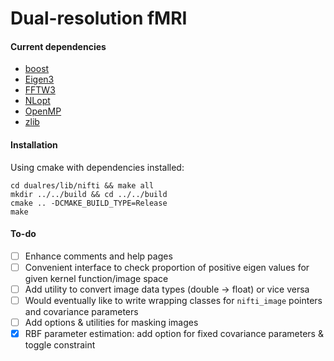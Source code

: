 
# Dual-resolution fMRI

#### Current dependencies
 - [boost](https://www.boost.org/)
 - [Eigen3](http://eigen.tuxfamily.org/index.php?title=Main_Page)
 - [FFTW3](http://www.fftw.org/)
 - [NLopt](https://nlopt.readthedocs.io/en/latest/)
 - [OpenMP](https://www.openmp.org/)
 - [zlib](https://www.zlib.net/)
 
 
#### Installation
Using cmake with dependencies installed:
```
cd dualres/lib/nifti && make all
mkdir ../../build && cd ../../build
cmake .. -DCMAKE_BUILD_TYPE=Release
make
```
 
#### To-do
 - [ ] Enhance comments and help pages
 - [ ] Convenient interface to check proportion of positive eigen values
   for given kernel function/image space
 - [ ] Add utility to convert image data types (double -> float) or vice
   versa
 - [ ] Would eventually like to write wrapping classes for `nifti_image`
   pointers and covariance parameters
 - [ ] Add options & utilities for masking images
 - [x] RBF parameter estimation: add option for fixed covariance
   parameters & toggle constraint
